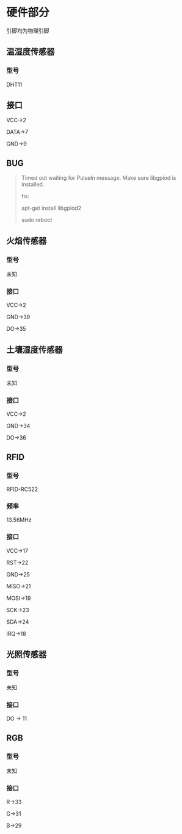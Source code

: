 # 硬件部分

引脚均为物理引脚

## 温湿度传感器

### 型号

DHT11

## 接口

VCC->2

DATA->7

GND->9

## BUG

> Timed out waiting for PulseIn message. Make sure libgpiod is installed.
>
> fix:
>
> apt-get install libgpiod2
>
> sudo reboot

## 火焰传感器

### 型号

未知

### 接口

VCC->2

GND->39

DO->35

## 土壤湿度传感器

### 型号

未知

### 接口

VCC->2

GND->34

DO->36

## RFID

### 型号

RFID-RC522

### 频率

13.56MHz

### 接口

VCC->17

RST->22

GND->25

MISO->21

MOSI->19

SCK->23

SDA->24

IRQ->18

## 光照传感器

### 型号

未知

### 接口

DO -> 11

## RGB

### 型号

未知

### 接口

R->33

G->31

B->29